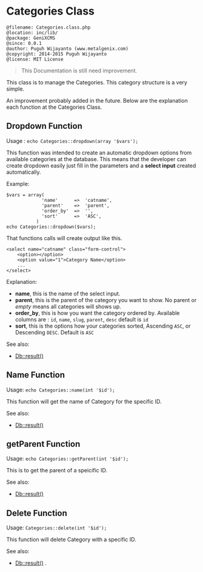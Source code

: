 # Categories Class

```
@filename: Categories.class.php
@location: inc/lib/
@package: GeniXCMS
@since: 0.0.1
@author: Puguh Wijayanto (www.metalgenix.com)
@copyright: 2014-2015 Puguh Wijayanto
@license: MIT License
```

> This Documentation is still need improvement.

This class is to manage the Categories. This category structure is a very simple. 

An improvement probably added in the future. Below are the explanation each function at the Categories Class.

## Dropdown Function

Usage : `echo Categories::dropdown(array '$vars');`

This function was intended to create an automatic dropdown options from available categories at the database. This means that the developer can create dropdown easily just fill in the parameters and a **select input** created automatically.

Example:

```
$vars = array(
             'name'      =>  'catname',
             'parent'    =>  'parent',
             'order_by'  =>  '',
             'sort'      =>  'ASC',
           )
echo Categories::dropdown($vars);
```

That functions calls will create output like this.

```
<select name="catname" class="form-control">
	<option></option>
	<option value="1">Category Name</option>
	...
</select>

```

Explanation:

- **name**, this is the name  of the select input.
- **parent**, this is the parent of the category you want to show. No parent or *empty* means all categories will shows up. 
- **order_by**, this is how you want the category ordered by. Available columns are : `id`, `name`, `slug`, `parent`, `desc` default is `id`
- **sort**, this is the options how your categories sorted, Ascending `ASC`, or Descending `DESC`. Default is `ASC`


See also:

- [Db::result()](db.class.md)

  
## Name Function

Usage: `echo Categories::name(int '$id');`

This function will get the name of Category for the specific ID.

See also:

- [Db::result()](db.class.md)
  

## getParent Function

Usage: `echo Categories::getParent(int '$id');`

This is to get the parent of a speicific ID.

See also:

- [Db::result()](db.class.md)

  

## Delete Function

Usage: `Categories::delete(int '$id');`

This function will delete Category with a specific ID.

See also:

- [Db::result()](db.class.md)
.